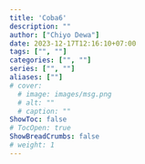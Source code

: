 ```yaml
---
title: 'Coba6'
description: ""
author: ["Chiyo Dewa"]
date: 2023-12-17T12:16:10+07:00
tags: ["", ""]
categories: ["", ""]
series: ["", ""]
aliases: [""]
# cover:
  # image: images/msg.png
  # alt: ""
  # caption: ""
ShowToc: false
# TocOpen: true
ShowBreadCrumbs: false
# weight: 1
---
```


